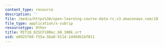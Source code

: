 ```yaml
---
content_type: resource
description: ''
file: /media/https%3A/open-learning-course-data-rc.s3.amazonaws.com/18-02sc-multivariable-calculus-fall-2010/e0925f0df55a5ba0911d1dd9db1bf011_MIT18_02SCF10Rec_68_300k.vtt
file_type: application/x-subrip
resourcetype: Other
title: MIT18_02SCF10Rec_68_300k.srt
uid: e0925f0d-f55a-5ba0-911d-1dd9db1bf011
---
```

